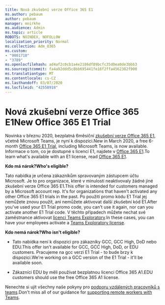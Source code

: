 ```yaml
---
title: Nová zkušební verze Office 365 E1
ms.author: pebaum
author: pebaum
manager: mnirkhe
ms.audience: Admin
ms.topic: article
ROBOTS: NOINDEX, NOFOLLOW
localization_priority: Normal
ms.collection: Adm_O365
ms.custom:
- "9001710"
- "3789"
ms.openlocfilehash: ad4af2c0cb1a4e2186df89bcfc35d0ea0de3bbb3
ms.sourcegitcommit: fa4a92ddd5c8bb695441fe16f2ffa4562382f900
ms.translationtype: MT
ms.contentlocale: cs-CZ
ms.lasthandoff: 03/07/2020
ms.locfileid: "42558918"
---
```

# <a name="new-office-365-e1-trial"></a><span data-ttu-id="294f9-102">Nová zkušební verze Office 365 E1</span><span class="sxs-lookup"><span data-stu-id="294f9-102">New Office 365 E1 Trial</span></span>

<span data-ttu-id="294f9-103">Novinka v březnu 2020, bezplatná 6měsíční [zkušební verze Office 365 E1](https://docs.microsoft.com/MicrosoftTeams/e1-trial-license), včetně Microsoft Teams, je nyní k dispozici.</span><span class="sxs-lookup"><span data-stu-id="294f9-103">New in March 2020, a free 6-month [Office 365 E1 Trial](https://docs.microsoft.com/MicrosoftTeams/e1-trial-license), including Microsoft Teams, is now available.</span></span> <span data-ttu-id="294f9-104">Informace o tom, co je dostupné s licencí E1, najdete v [Office 365 E1](https://www.microsoft.com/microsoft-365/business/office-365-enterprise-e1-business-software).</span><span class="sxs-lookup"><span data-stu-id="294f9-104">To learn what's available with an E1 license, read [Office 365 E1](https://www.microsoft.com/microsoft-365/business/office-365-enterprise-e1-business-software).</span></span>

<span data-ttu-id="294f9-105">**Kdo má nárok?**</span><span class="sxs-lookup"><span data-stu-id="294f9-105">**Who's eligible?**</span></span>

<span data-ttu-id="294f9-106">Tato nabídka je určena zákazníkům spravovaným zástupcem účtu Microsoft. Je to pro organizace, které v minulosti neaktivovaly žádné jiné zkušební verze Office 365 E1.</span><span class="sxs-lookup"><span data-stu-id="294f9-106">This offer is intended for customers managed by a Microsoft account rep. It's for organizations that haven't activated any other Office 365 E1 trials in the past.</span></span> <span data-ttu-id="294f9-107">Po použití promo kódu E1 Trial jej nemůžete znovu použít, ani nemůžete aktivovat další zkušební kód E1.</span><span class="sxs-lookup"><span data-stu-id="294f9-107">After you've used your E1 Trial promo code, you can't use it again, nor can you activate another E1 Trial code.</span></span> <span data-ttu-id="294f9-108">V těchto případech můžete nechat své zaměstnance aktivovat [licenci Teams Exploratory](https://docs.microsoft.com/MicrosoftTeams/teams-exploratory).</span><span class="sxs-lookup"><span data-stu-id="294f9-108">In these cases, you can have your employees activate a [Teams Exploratory license](https://docs.microsoft.com/MicrosoftTeams/teams-exploratory).</span></span>

<span data-ttu-id="294f9-109">**Kdo nemá nárok?**</span><span class="sxs-lookup"><span data-stu-id="294f9-109">**Who isn't eligible?**</span></span>

- <span data-ttu-id="294f9-110">Tato nabídka není k dispozici pro zákazníky GCC, GCC High, DoD nebo EDU.</span><span class="sxs-lookup"><span data-stu-id="294f9-110">This offer isn't available for GCC, GCC High, DoD, or EDU customers.</span></span> <span data-ttu-id="294f9-111">Pracujeme na gcc verzi E1 Trial - to bude brzy k dispozici.</span><span class="sxs-lookup"><span data-stu-id="294f9-111">We're working on a GCC version of the E1 Trial - it'll be available soon.</span></span>

 - <span data-ttu-id="294f9-112">Zákazníci EDU by měli používat bezplatnou licenci Office 365 A1.</span><span class="sxs-lookup"><span data-stu-id="294f9-112">EDU customers should use the free Office 365 A1 license.</span></span>

<span data-ttu-id="294f9-113">Nenechte si ujít všechny naše pokyny pro [podporu vzdálených pracovníků s teams](https://docs.microsoft.com/MicrosoftTeams/support-remote-work-with-teams).</span><span class="sxs-lookup"><span data-stu-id="294f9-113">Don't miss all of our guidance for [supporting remote workers with Teams](https://docs.microsoft.com/MicrosoftTeams/support-remote-work-with-teams).</span></span>
